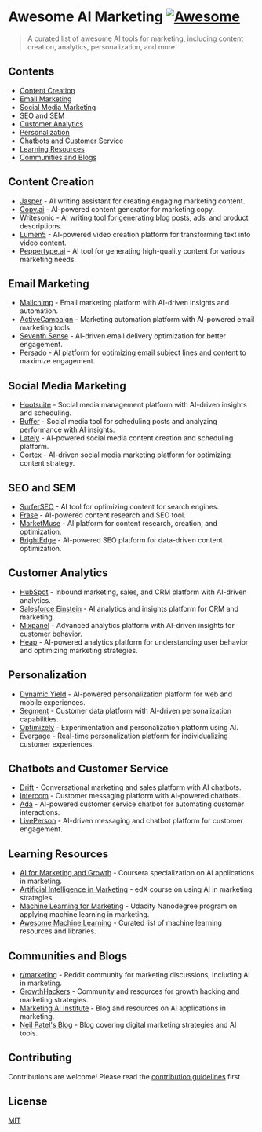 # Awesome AI Marketing [![Awesome](https://awesome.re/badge-flat.svg)](https://awesome.re)

> A curated list of awesome AI tools for marketing, including content creation, analytics, personalization, and more.

## Contents

- [Content Creation](#content-creation)
- [Email Marketing](#email-marketing)
- [Social Media Marketing](#social-media-marketing)
- [SEO and SEM](#seo-and-sem)
- [Customer Analytics](#customer-analytics)
- [Personalization](#personalization)
- [Chatbots and Customer Service](#chatbots-and-customer-service)
- [Learning Resources](#learning-resources)
- [Communities and Blogs](#communities-and-blogs)

## Content Creation

- [Jasper](https://www.jasper.ai/) - AI writing assistant for creating engaging marketing content.
- [Copy.ai](https://www.copy.ai/) - AI-powered content generator for marketing copy.
- [Writesonic](https://writesonic.com/) - AI writing tool for generating blog posts, ads, and product descriptions.
- [Lumen5](https://www.lumen5.com/) - AI-powered video creation platform for transforming text into video content.
- [Peppertype.ai](https://www.peppertype.ai/) - AI tool for generating high-quality content for various marketing needs.

## Email Marketing

- [Mailchimp](https://mailchimp.com/) - Email marketing platform with AI-driven insights and automation.
- [ActiveCampaign](https://www.activecampaign.com/) - Marketing automation platform with AI-powered email marketing tools.
- [Seventh Sense](https://www.theseventhsense.com/) - AI-driven email delivery optimization for better engagement.
- [Persado](https://www.persado.com/) - AI platform for optimizing email subject lines and content to maximize engagement.

## Social Media Marketing

- [Hootsuite](https://hootsuite.com/) - Social media management platform with AI-driven insights and scheduling.
- [Buffer](https://buffer.com/) - Social media tool for scheduling posts and analyzing performance with AI insights.
- [Lately](https://www.lately.ai/) - AI-powered social media content creation and scheduling platform.
- [Cortex](https://www.meetcortex.com/) - AI-driven social media marketing platform for optimizing content strategy.

## SEO and SEM

- [SurferSEO](https://surferseo.com/) - AI tool for optimizing content for search engines.
- [Frase](https://www.frase.io/) - AI-powered content research and SEO tool.
- [MarketMuse](https://www.marketmuse.com/) - AI platform for content research, creation, and optimization.
- [BrightEdge](https://www.brightedge.com/) - AI-powered SEO platform for data-driven content optimization.

## Customer Analytics

- [HubSpot](https://www.hubspot.com/) - Inbound marketing, sales, and CRM platform with AI-driven analytics.
- [Salesforce Einstein](https://www.salesforce.com/products/einstein/overview/) - AI analytics and insights platform for CRM and marketing.
- [Mixpanel](https://mixpanel.com/) - Advanced analytics platform with AI-driven insights for customer behavior.
- [Heap](https://heap.io/) - AI-powered analytics platform for understanding user behavior and optimizing marketing strategies.

## Personalization

- [Dynamic Yield](https://www.dynamicyield.com/) - AI-powered personalization platform for web and mobile experiences.
- [Segment](https://segment.com/) - Customer data platform with AI-driven personalization capabilities.
- [Optimizely](https://www.optimizely.com/) - Experimentation and personalization platform using AI.
- [Evergage](https://www.evergage.com/) - Real-time personalization platform for individualizing customer experiences.

## Chatbots and Customer Service

- [Drift](https://www.drift.com/) - Conversational marketing and sales platform with AI chatbots.
- [Intercom](https://www.intercom.com/) - Customer messaging platform with AI-powered chatbots.
- [Ada](https://www.ada.cx/) - AI-powered customer service chatbot for automating customer interactions.
- [LivePerson](https://www.liveperson.com/) - AI-driven messaging and chatbot platform for customer engagement.

## Learning Resources

- [AI for Marketing and Growth](https://www.coursera.org/specializations/ai-marketing) - Coursera specialization on AI applications in marketing.
- [Artificial Intelligence in Marketing](https://www.edx.org/course/artificial-intelligence-in-marketing) - edX course on using AI in marketing strategies.
- [Machine Learning for Marketing](https://www.udacity.com/course/machine-learning-for-marketing-nanodegree--nd028) - Udacity Nanodegree program on applying machine learning in marketing.
- [Awesome Machine Learning](https://github.com/josephmisiti/awesome-machine-learning) - Curated list of machine learning resources and libraries.

## Communities and Blogs

- [r/marketing](https://www.reddit.com/r/marketing/) - Reddit community for marketing discussions, including AI in marketing.
- [GrowthHackers](https://growthhackers.com/) - Community and resources for growth hacking and marketing strategies.
- [Marketing AI Institute](https://www.marketingaiinstitute.com/) - Blog and resources on AI applications in marketing.
- [Neil Patel's Blog](https://neilpatel.com/blog/) - Blog covering digital marketing strategies and AI tools.

## Contributing

Contributions are welcome! Please read the [contribution guidelines](CONTRIBUTING.md) first.

## License

[MIT](LICENSE)


